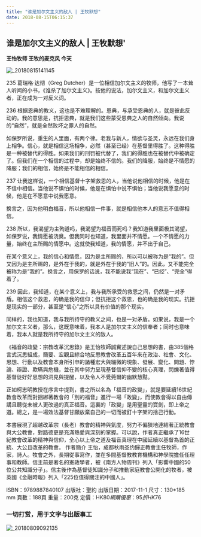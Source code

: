 ```yaml
---
title: "谁是加尔文主义的敌人 | 王牧默想"
date: 2018-08-15T06:15:37
---
```


## 谁是加尔文主义的敌人 | 王牧默想'
**王怡牧师  王牧的麦克风  今天**

![_20180815141145](https://user-images.githubusercontent.com/37917810/44133986-39900b60-a095-11e8-917e-d7945693a39b.jpg)


235
葛瑞格·达彻（Greg Dutcher）是一位相信加尔文主义的牧师，他写了一本耸人听闻的小书，《谁杀了加尔文主义》。按他的说法，加尔文主义，和加尔文主义者，正在成为一对反义词。
 
236
根据恩典的教义，这也是不难理解的。恩典，与承受恩典的人，就是彼此反动的。我的意思是，抗拒恩典，就是我们这些蒙受恩典之人的自然倾向。我说的“自然”，就是全然败坏之罪人的自然。
 
如保罗所说，重生的人里面，有两个律。老我与新人，情欲与圣灵，永远在我们身上相争。信心，就是相信这场相争，必然（甚至已经）在基督里得胜了。这种得胜是一种被替代的得胜。如果我们的刑罚被代替了，我们的得胜也在被替代中被确定了。但我们在一个相信的过程中，却是始终不信的。我们的降服，始终是不情愿的降服；我们的相信，始终是不能相信的相信。
 
237
让我这样说，一个相信基督十字架救恩的人，当他说他相信的时候，他是在不信中相信。当他说不惧怕的时候，他是在惧怕中说不惧怕；当他说我愿意的时候，他是在不愿意中说我愿意。
 
换言之，因为他明白福音，所以他相信一件事，就是相信他本人的意志不值得相信。
 
238
所以，我渴望为主殉道吗，我渴望为福音而死吗？我知道我里面极其渴望，如保罗说，我情愿被浇奠。但我同时也知道，我里面并不情愿。一个不情愿的力量，始终在主所赐的情愿中。这就使我知道，我的情愿，并不出于自己。
 
在某个意义上，我的信心和情愿，因为是主所赐的，所以可以被称为是“我的”。但又因为是主所赐的，是外在于我的，就是外在于我的“旧人”的。因此，又不能完全被称为是“我的”。换言之，用保罗的话说，我不能说我“现在”、“已经”、“完全”得着了。
  
239
因此，我知道，在某个意义上，我与我所承受的救恩之间，仍然是一对矛盾。相信这个救恩，的确是我的信仰；但抗拒这个救恩，也的确是我的现实。抗拒是现实的一部分，甚至是“信心”之所以具有价值的那个现实。
 
同样的，我也知道，我与我所持守的教义之间，也是一对矛盾。如果说，我是一个加尔文主义者，那么，这既意味着，我本人是加尔文主义的信奉者；同时也意味着，我本人就是我所持守的加尔文主义的敌人。



《福音的政變：宗教改革沉思錄》是王怡牧師誠實述說自己思想的書，由385個格言式沉思組成，簡要、宏觀且綜合地反思教會改革五百年來在政治、社會、文化、思想、行動以及教會本身所引申的諸種宏大與細微的現象、發展、變化、問題、悖論、辯證、欺瞞與危機，並在其中努力呈現基督信仰不變的核心真理，閃爍著值得基督徒好好思想的洞見與提醒，以及令人不覺莞爾的幽默慧黠。
 
正如柯志明教授在序言中提到，書之所以名為「福音的政變」，就是要延續16世紀教會改革而對捆綁著教會的「別的福音」進行一場「政變」，而使教會得以自由傳講且聽從未被人更改過的真正福音。這裏的「政變」是用聖靈的寶劍，即上帝之道。總之，是一場效法基督甘願放棄自己的一切而被釘十字架的捨己行動。
 
本書展現了超越改革宗（長老）教會的精神與氣度，努力不偏狹地連結著正統教會與大公教會，對路德更是充滿熱愛與深刻的掌握。可以說，作者真正繼承了16世紀教會改革的精神與信仰，全心以上帝之道及福音真理在中國延續以基督為首的正統、大公且改革的教會。
作者簡介
王怡，成都秋雨圣约歸正教會主任牧師，作家，詩人。牧會之外，長期從事寫作，並在多間基督教教育機構和神學院擔任任理事和教師。信主前是著名的憲政學者，被《南方人物周刊》列入「影響中國的50位公共知識分子」。信主後作為基督徒知識分子和推動家庭教會公開化的牧者，被英國《金融時報》列入「225位值得關注的中國人」。

ISBN：9789887840107
出版社：聖約
出版日期：2017-11-1
尺寸：130*185 mm
頁數：188頁
重量：200克
定價：HK$80
網購優惠：95折 HK$76

###  一切打赏，用于文字与出版事工
![_20180809092135](https://user-images.githubusercontent.com/37917810/43872776-f25d71bc-9bb5-11e8-99f6-b1ef39ffb2b6.jpg)
